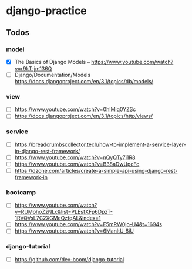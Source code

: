 # django-practice
## Todos
### model
- [x] The Basics of Django Models – https://www.youtube.com/watch?v=r9kT-jm136Q
- [ ] Django/Documentation/Models https://docs.djangoproject.com/en/3.1/topics/db/models/
### view
- [ ] https://www.youtube.com/watch?v=0hIMiq0YZSc
- [ ] https://docs.djangoproject.com/en/3.1/topics/http/views/
### service
- [ ] https://breadcrumbscollector.tech/how-to-implement-a-service-layer-in-django-rest-framework/
- [ ] https://www.youtube.com/watch?v=nQyQTy7i1R8
- [ ] https://www.youtube.com/watch?v=B38aDwUpcFc
- [ ] https://dzone.com/articles/create-a-simple-api-using-django-rest-framework-in
### bootcamp
- [ ] https://www.youtube.com/watch?v=RUMohoZzNLc&list=PLEsfXFp6DpzT-1RVQVsL7C2XGMeQzfqAL&index=1
- [ ] https://www.youtube.com/watch?v=F5mRW0jo-U4&t=1694s
- [ ] https://www.youtube.com/watch?v=6ManltU_8iU
### django-tutorial
- [ ] https://github.com/dev-boom/django-tutorial
